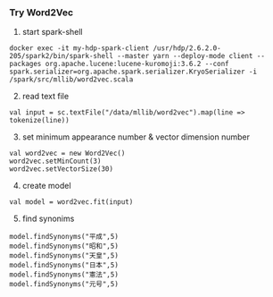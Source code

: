 ### Try Word2Vec

1. start spark-shell
```
docker exec -it my-hdp-spark-client /usr/hdp/2.6.2.0-205/spark2/bin/spark-shell --master yarn --deploy-mode client --packages org.apache.lucene:lucene-kuromoji:3.6.2 --conf spark.serializer=org.apache.spark.serializer.KryoSerializer -i /spark/src/mllib/word2vec.scala
```

2. read text file
```
val input = sc.textFile("/data/mllib/word2vec").map(line => tokenize(line))
```

3. set minimum appearance number & vector dimension number
```
val word2vec = new Word2Vec()
word2vec.setMinCount(3)
word2vec.setVectorSize(30)
```

4. create model
```
val model = word2vec.fit(input)
```

5. find synonims
```
model.findSynonyms("平成",5)
model.findSynonyms("昭和",5)
model.findSynonyms("天皇",5)
model.findSynonyms("日本",5)
model.findSynonyms("憲法",5)
model.findSynonyms("元号",5)
```
